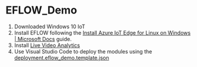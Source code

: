 # EFLOW_Demo

1. Downloaded Windows 10 IoT
2. Install EFLOW following the [Install Azure IoT Edge for Linux on Windows | Microsoft Docs](https://docs.microsoft.com/en-us/azure/iot-edge/how-to-install-iot-edge-on-windows?view=iotedge-2018-06&tabs=windowsadmincenter) guide.
3. Install [Live Video Analytics](https://docs.microsoft.com/en-us/azure/media-services/live-video-analytics-edge/get-started-detect-motion-emit-events-quickstart)
4. Use Visual Studio Code to deploy the modules using the [deployment.eflow_demo.template.json](./deployment.eflow_demo.template.json)
